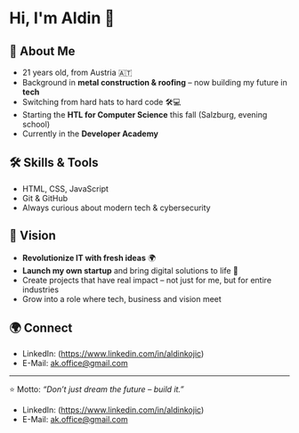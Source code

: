 # Hi, I'm Aldin 👋

## 🚀 About Me
- 21 years old, from Austria 🇦🇹  
- Background in **metal construction & roofing** – now building my future in **tech**  
- Switching from hard hats to hard code 🛠️💻  
- Starting the **HTL for Computer Science** this fall (Salzburg, evening school)  
- Currently in the **Developer Academy**  


## 🛠️ Skills & Tools
- HTML, CSS, JavaScript 
- Git & GitHub  
- Always curious about modern tech & cybersecurity  

## 🎯 Vision
- **Revolutionize IT with fresh ideas** 🌍  
- **Launch my own startup** and bring digital solutions to life 🚀  
- Create projects that have real impact – not just for me, but for entire industries  
- Grow into a role where tech, business and vision meet  

## 🌍 Connect
- LinkedIn: (https://www.linkedin.com/in/aldinkojic)
- E-Mail: ak.office@gmail.com
---
⭐️ Motto: *“Don’t just dream the future – build it.”*


- LinkedIn: (https://www.linkedin.com/in/aldinkojic)
- E-Mail: ak.office@gmail.com
